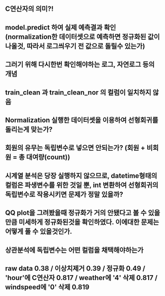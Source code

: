 ##  C연산자의 의미?!
##  model.predict 하여 실제 예측결과 확인 (normalization한 데이터셋으로 예측하면 정규화된 값이 나올것, 따라서 로그씌우기 전 값으로 돌릴수 있는가)
##  그러기 위해 다시한번 확인해야하는 로그, 자연로그 등의 개념
##  train_clean 과 train_clean_nor 의 컬럼이 일치하지 않음
##  Normalization 실행한 데이터셋을 이용하여 선형회귀를 돌리는게 맞는가?
##  회원의 유무는 독립변수로 넣으면 안되는가? (회원 + 비회원 = 총 대여량(count))
##  시계열 분석은 당장 실행하지 않으므로, datetime형태의 컬럼은 파생변수를 위한 것일 뿐, int 변환하여 선형회귀의 독립변수로 작용시키면 문제가 정말 있을까?
##  QQ plot을 그려봤을때 정규화가 거의 안됐다고 볼 수 있을만큼 미세하게 정규화된것을 확인하였다. 이에대한 문제는 어떻게 풀 수 있을것인가.
##  상관분석에 독립변수는 어떤 컬럼을 채택해야하는가
## raw data 0.38 / 이상치제거 0.39 / 정규화 0.49 / 'hour'에 C연산자 0.817 / weather에 '4' 삭제 0.817 / windspeed에 '0' 삭제 0.819

